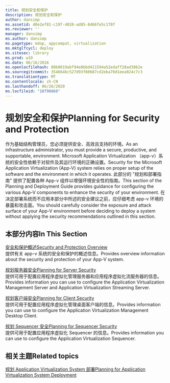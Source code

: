 ```yaml
---
title: 规划安全和保护
description: 规划安全和保护
author: dansimp
ms.assetid: d0e2ef81-c197-4020-ad85-8d66fe5c178f
ms.reviewer: ''
manager: dansimp
ms.author: dansimp
ms.pagetype: mdop, appcompat, virtualization
ms.mktglfcycl: deploy
ms.sitesec: library
ms.prod: w10
ms.date: 06/16/2016
ms.openlocfilehash: 80b8019abf94e8bbd411594a52edaff28ad3862e
ms.sourcegitcommit: 354664bc527d93f80687cd2eba70d1eea024c7c3
ms.translationtype: MT
ms.contentlocale: zh-CN
ms.lasthandoff: 06/26/2020
ms.locfileid: "10798868"
---
```

# <span data-ttu-id="264d8-103">规划安全和保护</span><span class="sxs-lookup"><span data-stu-id="264d8-103">Planning for Security and Protection</span></span>


<span data-ttu-id="264d8-104">作为基础结构管理员，您必须提供安全、高效且支持的环境。</span><span class="sxs-lookup"><span data-stu-id="264d8-104">As an infrastructure administrator, you must provide a secure, productive, and supportable, environment.</span></span> <span data-ttu-id="264d8-105">Microsoft Application Virtualization （app-v）系统的安全性依赖于对软件及其运行环境的正确设置。</span><span class="sxs-lookup"><span data-stu-id="264d8-105">Security for the Microsoft Application Virtualization (App-V) system relies on proper setup of the software and the environment in which it operates.</span></span> <span data-ttu-id="264d8-106">此部分的 "规划和部署指南" 提供了配置各种 App-v 组件以增强环境安全性的指南。</span><span class="sxs-lookup"><span data-stu-id="264d8-106">This section of the Planning and Deployment Guide provides guidance for configuring the various App-V components to enhance the security of your environment.</span></span> <span data-ttu-id="264d8-107">在决定部署系统而不应用本部分中所述的安全建议之前，应仔细考虑 app-v 环境的暴露和攻击面。</span><span class="sxs-lookup"><span data-stu-id="264d8-107">You should carefully consider the exposure and attack surface of your App-V environment before deciding to deploy a system without applying the security recommendations outlined in this section.</span></span>

## <span data-ttu-id="264d8-108">本部分内容</span><span class="sxs-lookup"><span data-stu-id="264d8-108">In This Section</span></span>


<a href="" id="security-and-protection-overview"></a>[<span data-ttu-id="264d8-109">安全和保护概述</span><span class="sxs-lookup"><span data-stu-id="264d8-109">Security and Protection Overview</span></span>](security-and-protection-overview.md)  
<span data-ttu-id="264d8-110">提供有关 app-v 系统的安全和保护的概述信息。</span><span class="sxs-lookup"><span data-stu-id="264d8-110">Provides overview information about the security and protection of your App-V system.</span></span>

<a href="" id="planning-for-server-security"></a>[<span data-ttu-id="264d8-111">规划服务器安全</span><span class="sxs-lookup"><span data-stu-id="264d8-111">Planning for Server Security</span></span>](planning-for-server-security.md)  
<span data-ttu-id="264d8-112">提供可用于配置应用程序虚拟化管理服务器和应用程序虚拟化流服务器的信息。</span><span class="sxs-lookup"><span data-stu-id="264d8-112">Provides information you can use to configure the Application Virtualization Management Server and Application Virtualization Streaming Server.</span></span>

<a href="" id="planning-for-client-security"></a>[<span data-ttu-id="264d8-113">规划客户端安全</span><span class="sxs-lookup"><span data-stu-id="264d8-113">Planning for Client Security</span></span>](planning-for-client-security.md)  
<span data-ttu-id="264d8-114">提供可用于配置应用程序虚拟化管理桌面客户端的信息。</span><span class="sxs-lookup"><span data-stu-id="264d8-114">Provides information you can use to configure the Application Virtualization Management Desktop Client.</span></span>

<a href="" id="planning-for-sequencer-security"></a>[<span data-ttu-id="264d8-115">规划 Sequencer 安全</span><span class="sxs-lookup"><span data-stu-id="264d8-115">Planning for Sequencer Security</span></span>](planning-for-sequencer-security.md)  
<span data-ttu-id="264d8-116">提供可用于配置应用程序虚拟化 Sequencer 的信息。</span><span class="sxs-lookup"><span data-stu-id="264d8-116">Provides information you can use to configure the Application Virtualization Sequencer.</span></span>

## <span data-ttu-id="264d8-117">相关主题</span><span class="sxs-lookup"><span data-stu-id="264d8-117">Related topics</span></span>


[<span data-ttu-id="264d8-118">规划 Application Virtualization System 部署</span><span class="sxs-lookup"><span data-stu-id="264d8-118">Planning for Application Virtualization System Deployment</span></span>](planning-for-application-virtualization-system-deployment.md)

 

 





